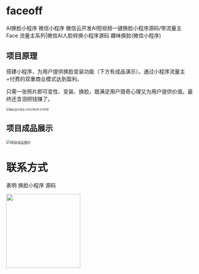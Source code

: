 # faceoff
AI换脸小程序 微信小程序 微信云开发AI短视频一键换脸小程序源码/带流量主 Face 流量主系列|微信AI人脸转换小程序源码 趣味换脸(微信小程序)


##  项目原理

​		搭建小程序，为用户提供换脸变装功能（下方有成品演示）。通过小程序流量主+付费的双重商业模式达到盈利。

​		只需一张照片即可变性、变装、换脸，既满足用户猎奇心理又为用户提供价值。最终还含泪把钱赚了。

<img src="https://img.mybei.cn/%E7%A8%BF%E5%AE%9A%E8%AE%BE%E8%AE%A1%E5%AF%BC%E5%87%BA-20220829-231056.jpg" alt="稿定设计导出-20220829-231056" style="zoom:50%;" />



## 项目成品展示

<img src="https://img.mybei.cn/%E9%A1%B9%E7%9B%AE%E6%88%90%E5%93%81%E5%9B%BE%E7%89%87.png" alt="项目成品图片" style="zoom: 67%;" />


## 

# 联系方式

表明 换脸小程序 源码

<img src="https://img.mybei.cn/IMG_7424.jpg"  width="200px"/>
